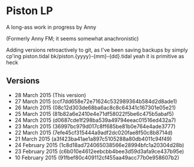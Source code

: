 # Piston LP

A long-ass work in progress by Anny

(Formerly Anny FM; it seems somewhat anachronistic)

Adding versions retroactively to git, as I've been saving backups by
simply cp'ing piston.tidal bk/piston.{yyyy}-{mm}-{dd}.tidal yeah it
is primitive as heck

## Versions

- 28 March 2015 (This version)
- 27 March 2015 (ccf7dd658e72e71624c532989364b584d2d8ade1)
- 26 March 2015 (08c12d303de68ba6ac8c8c64341c167301e05e21)
- 25 March 2015 (81b82a6e2410e4e71df58022f5be6c475b5abaf5)
- 24 March 2015 (d0687cde1f298ba539a49794eeac01516ed432a7)
- 23 March 2015 (36997bc979d017c8ff685be81b0e764e4ade3777)
- 22 March 2015 (7efe45cf315444a9adf2dc020fae8f50c8b8714d)
- 21 March 2015 (a3f423ba41ae1a897c5105288a80db4011c94f49)
- 24 February 2015 (1c8d18ad724065038566e28994bfc1a20304d28b)
- 23 February 2015 (c6b010e4612eebcbb4bee3d59d3afa9ce437b95e)
- 10 February 2015 (91fbef80c409112cf455aa49acc77b0e958607b2)

